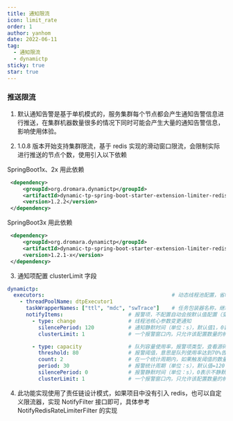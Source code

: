 ```yaml
---
title: 通知限流
icon: limit_rate
order: 1
author: yanhom
date: 2022-06-11
tag:
  - 通知限流
  - dynamictp
sticky: true
star: true
---
```


### 推送限流

1. 默认通知告警是基于单机模式的，服务集群每个节点都会产生通知告警信息进行推送，在集群机器数量很多的情况下同时可能会产生大量的通知告警信息，影响使用体验。

2. 1.0.8 版本开始支持集群限流，基于 redis 实现的滑动窗口限流，会限制实际进行推送的节点个数，使用引入以下依赖

SpringBoot1x、2x 用此依赖

```xml
 <dependency>
     <groupId>org.dromara.dynamictp</groupId>
     <artifactId>dynamic-tp-spring-boot-starter-extension-limiter-redis</artifactId>
     <version>1.2.2</version>
 </dependency>
 ```
SpringBoot3x 用此依赖

```xml
 <dependency>
     <groupId>org.dromara.dynamictp</groupId>
     <artifactId>dynamic-tp-spring-boot-starter-extension-limiter-redis</artifactId>
     <version>1.2.1-x</version>
 </dependency>
 ```

3. 通知项配置 clusterLimit 字段

```yaml
dynamictp:
  executors:                                         # 动态线程池配置，省略其他项，具体看上述配置文件
    - threadPoolName: dtpExecutor1
      taskWrapperNames: ["ttl", "mdc", "swTrace"]    # 任务包装器名称，继承TaskWrapper接口
      notifyItems:                     # 报警项，不配置自动会按默认值配置（变更通知、容量报警、活性报警、拒绝报警、任务超时报警）
        - type: change                 # 线程池核心参数变更通知
          silencePeriod: 120           # 通知静默时间（单位：s），默认值1，0表示不静默
          clusterLimit: 1              # 一个报警窗口内，只允许该配置数量的机器进行推送通知，默认值=1

        - type: capacity               # 队列容量使用率，报警项类型，查看源码 NotifyTypeEnum枚举类
          threshold: 80                # 报警阈值，意思是队列使用率达到70%告警；默认值=70
          count: 2                     # 在一个统计周期内，如果触发阈值的数量达到 count，则触发报警；默认值=1
          period: 30                   # 报警统计周期（单位：s），默认值=120
          silencePeriod: 0             # 报警静默时间（单位：s），0表示不静默，默认值=120
          clusterLimit: 1              # 一个报警窗口内，只允许该配置数量的机器进行推送通知，默认值=1
```

4. 此功能实现使用了责任链设计模式，如果项目中没有引入 redis，也可以自定义限流器，实现 NotifyFilter 接口即可，具体参考 NotifyRedisRateLimiterFilter 的实现